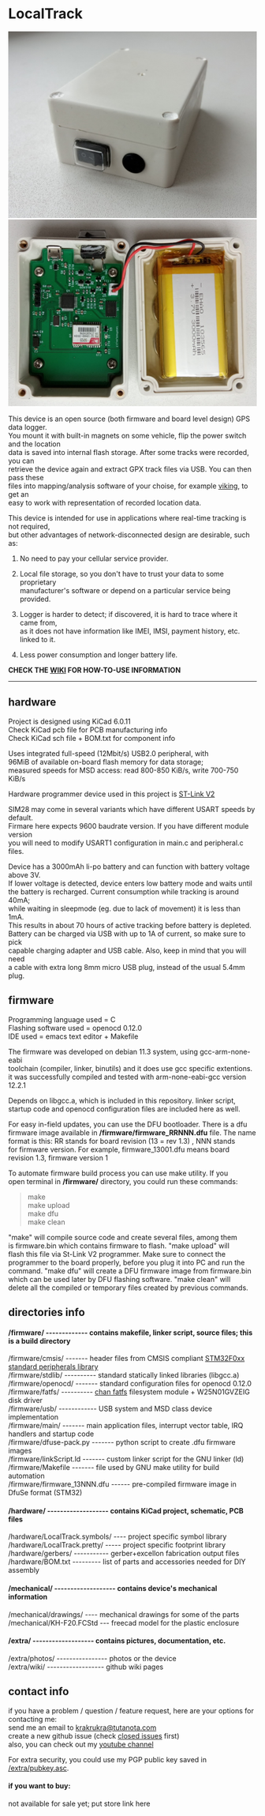 # LocalTrack  
  
![outside](extra/photos/outside.jpg)  
![inside](extra/photos/inside.jpg)  
  
This device is an open source (both firmware and board level design) GPS data logger.  
You mount it with built-in magnets on some vehicle, flip the power switch and the location  
data is saved into internal flash storage. After some tracks were recorded, you can  
retrieve the device again and extract GPX track files via USB. You can then pass these  
files into mapping/analysis software of your choise, for example [viking](https://sourceforge.net/projects/viking), to get an  
easy to work with representation of recorded location data.  
  
This device is intended for use in applications where real-time tracking is not required,  
but other advantages of network-disconnected design are desirable, such as:  
  
1. No need to pay your cellular service provider.  
  
2. Local file storage, so you don't have to trust your data to some proprietary  
manufacturer's software or depend on a particular service being provided.  
  
3. Logger is harder to detect; if discovered, it is hard to trace where it came from,  
as it does not have information like IMEI, IMSI, payment history, etc. linked to it.  
  
4. Less power consumption and longer battery life.  
  
**CHECK THE [WIKI](https://github.com/krakrukra/LocalTrack/wiki) FOR HOW-TO-USE INFORMATION**  
  
---
  
## hardware
  
Project is designed using KiCad 6.0.11  
Check KiCad pcb file for PCB manufacturing info  
Check KiCad sch file + BOM.txt for component info  
  
Uses integrated full-speed (12Mbit/s) USB2.0 peripheral, with  
96MiB of available on-board flash memory for data storage;  
measured speeds for MSD access: read 800-850 KiB/s, write 700-750 KiB/s  
  
Hardware programmer device used in this project is [ST-Link V2](https://www.aliexpress.com/item/1823628996.html)  
  
SIM28 may come in several variants which have different USART speeds by default.  
Firmare here expects 9600 baudrate version. If you have different module version  
you will need to modify USART1 configuration in main.c and peripheral.c files.  
  
Device has a 3000mAh li-po battery and can function with battery voltage above 3V.  
If lower voltage is detected, device enters low battery mode and waits until  
the battery is recharged. Current consumption while tracking is around 40mA;  
while waiting in sleepmode (eg. due to lack of movement) it is less than 1mA.  
This results in about 70 hours of active tracking before battery is depleted.  
Battery can be charged via USB with up to 1A of current, so make sure to pick  
capable charging adapter and USB cable. Also, keep in mind that you will need  
a cable with extra long 8mm micro USB plug, instead of the usual 5.4mm plug.  
  
## firmware  
  
Programming language used = C  
Flashing software used = openocd 0.12.0  
IDE used = emacs text editor + Makefile  
  
The firmware was developed on debian 11.3 system, using gcc-arm-none-eabi  
toolchain (compiler, linker, binutils) and it does use gcc specific extentions.  
it was successfully compiled and tested with arm-none-eabi-gcc version 12.2.1  
  
Depends on libgcc.a, which is included in this repository. linker script,  
startup code and openocd configuration files are included here as well.  
  
For easy in-field updates, you can use the DFU bootloader. There is a dfu  
firmware image available in **/firmware/firmware\_RRNNN.dfu** file. The name  
format is this: RR stands for board revision (13 = rev 1.3) , NNN stands  
for firmware version. For example, firmware\_13001.dfu means board  
revision 1.3, firmware version 1  
  
  
To automate firmware build process you can use make utility. If you  
open terminal in **/firmware/** directory, you could run these commands:  
  
> make  
> make upload  
> make dfu  
> make clean  
  
"make" will compile source code and create several files, among them  
is firmware.bin which contains firmware to flash. "make upload" will  
flash this file via St-Link V2 programmer. Make sure to connect the  
programmer to the board properly, before you plug it into PC and run the  
command. "make dfu" will create a DFU firmware image from firmware.bin  
which can be used later by DFU flashing software. "make clean" will  
delete all the compiled or temporary files created by previous commands.  
  
## directories info  
  
#### /firmware/ ------------- contains makefile, linker script, source files; this is a build directory  
/firmware/cmsis/ ------- header files from CMSIS compliant [STM32F0xx standard peripherals library](https://www.st.com/content/st_com/en/products/embedded-software/mcus-embedded-software/stm32-embedded-software/stm32-standard-peripheral-libraries/stsw-stm32048.html)  
/firmware/stdlib/ ---------- standard statically linked libraries (libgcc.a)  
/firmware/openocd/ ------- standard configuration files for openocd 0.12.0  
/firmware/fatfs/ ---------- [chan fatfs](http://www.elm-chan.org/fsw/ff/00index_e.html) filesystem module + W25N01GVZEIG disk driver  
/firmware/usb/ ------------ USB system and MSD class device implementation  
/firmware/main/ ------- main application files, interrupt vector table, IRQ handlers and startup code  
/firmware/dfuse-pack.py ------- python script to create .dfu firmware images  
/firmware/linkScript.ld ------- custom linker script for the GNU linker (ld)  
/firmware/Makefile ------- file used by GNU make utility for build automation  
/firmware/firmware_13NNN.dfu ------ pre-compiled firmware image in DfuSe format (STM32)  
  
#### /hardware/ ------------------- contains KiCad project, schematic, PCB files  
/hardware/LocalTrack.symbols/ ---- project specific symbol library  
/hardware/LocalTrack.pretty/ ----- project specific footprint library  
/hardware/gerbers/ ----------- gerber+excellon fabrication output files  
/hardware/BOM.txt --------- list of parts and accessories needed for DIY assembly  
  
#### /mechanical/ ------------------- contains device's mechanical information  
/mechanical/drawings/ ---- mechanical drawings for some of the parts  
/mechanical/KH-F20.FCStd --- freecad model for the plastic enclosure  
  
#### /extra/ -------------------  contains pictures, documentation, etc.  
/extra/photos/ ---------------- photos or the device  
/extra/wiki/ ------------------ github wiki pages  
  
## contact info  
  
if you have a problem / question / feature request, here are your options for contacting me:  
send me an email to krakrukra@tutanota.com  
create a new github issue (check [closed issues](https://github.com/krakrukra/LocalTrack/issues?q=is%3Aissue+is%3Aclosed) first)  
also, you can check out my [youtube channel](https://www.youtube.com/channel/UC8HZCV1vNmZvp7ci1vNmj7g)  
  
For extra security, you could use my PGP public key saved in [/extra/pubkey.asc](https://github.com/krakrukra/LocalTrack/blob/master/extra/pubkey.asc).  
  
#### if you want to buy:  
  
not available for sale yet; put store link here  
  